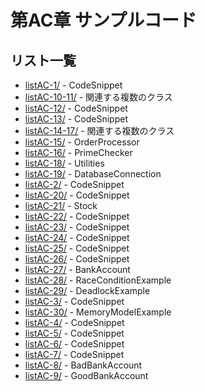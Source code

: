# 第AC章 サンプルコード

## リスト一覧
- [listAC-1/](./listAC-1/) - CodeSnippet
- [listAC-10-11/](./listAC-10-11/) - 関連する複数のクラス
- [listAC-12/](./listAC-12/) - CodeSnippet
- [listAC-13/](./listAC-13/) - CodeSnippet
- [listAC-14-17/](./listAC-14-17/) - 関連する複数のクラス
- [listAC-15/](./listAC-15/) - OrderProcessor
- [listAC-16/](./listAC-16/) - PrimeChecker
- [listAC-18/](./listAC-18/) - Utilities
- [listAC-19/](./listAC-19/) - DatabaseConnection
- [listAC-2/](./listAC-2/) - CodeSnippet
- [listAC-20/](./listAC-20/) - CodeSnippet
- [listAC-21/](./listAC-21/) - Stock
- [listAC-22/](./listAC-22/) - CodeSnippet
- [listAC-23/](./listAC-23/) - CodeSnippet
- [listAC-24/](./listAC-24/) - CodeSnippet
- [listAC-25/](./listAC-25/) - CodeSnippet
- [listAC-26/](./listAC-26/) - CodeSnippet
- [listAC-27/](./listAC-27/) - BankAccount
- [listAC-28/](./listAC-28/) - RaceConditionExample
- [listAC-29/](./listAC-29/) - DeadlockExample
- [listAC-3/](./listAC-3/) - CodeSnippet
- [listAC-30/](./listAC-30/) - MemoryModelExample
- [listAC-4/](./listAC-4/) - CodeSnippet
- [listAC-5/](./listAC-5/) - CodeSnippet
- [listAC-6/](./listAC-6/) - CodeSnippet
- [listAC-7/](./listAC-7/) - CodeSnippet
- [listAC-8/](./listAC-8/) - BadBankAccount
- [listAC-9/](./listAC-9/) - GoodBankAccount
